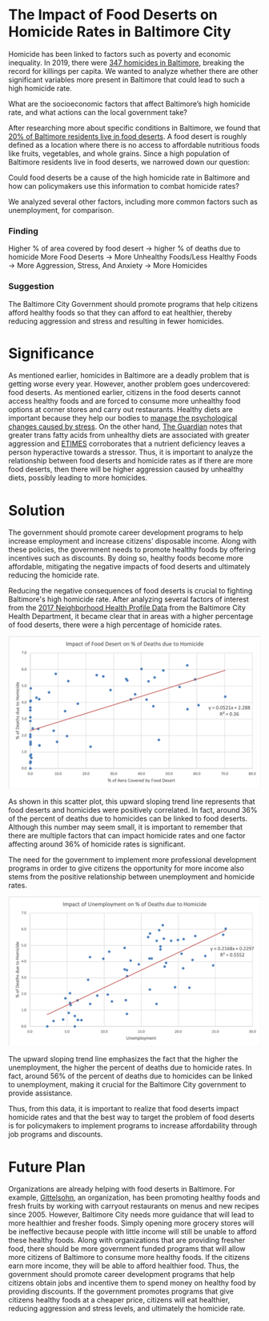 # The Impact of Food Deserts on Homicide Rates in Baltimore City
Homicide has been linked to factors such as poverty and economic inequality. In 2019, there were [347 homicides in Baltimore](https://www.cnn.com/2019/12/31/americas/baltimore-2019-homicides/index.html), breaking the record for killings per capita. We wanted to analyze whether there are other significant variables more present in Baltimore that could lead to such a high homicide rate.

What are the socioeconomic factors that affect Baltimore’s high homicide rate, and what actions can the local government take?

After researching more about specific conditions in Baltimore, we found that [20% of Baltimore residents live in food deserts](https://www.umaryland.edu/gogreen/news/food/combating-the-urban-food-desert.php). A food desert is roughly defined as a location where there is no access to affordable nutritious foods like fruits, vegetables, and whole grains. Since a high population of Baltimore residents live in food deserts, we narrowed down our question:

Could food deserts be a cause of the high homicide rate in Baltimore and how can policymakers use this information to combat homicide rates?

We analyzed several other factors, including more common factors such as unemployment, for comparison.
### Finding
Higher % of area covered by food desert →  higher % of deaths due to homicide 
More Food Deserts →  More Unhealthy Foods/Less Healthy Foods →  More Aggression, Stress, And Anxiety → More Homicides 

### Suggestion
The Baltimore City Government should promote programs that help citizens afford healthy foods so that they can afford to eat healthier, thereby reducing aggression and stress and resulting in fewer homicides.

# Significance
As mentioned earlier, homicides in Baltimore are a deadly problem that is getting worse every year. However, another problem goes undercovered: food deserts. As mentioned earlier, citizens in the food deserts cannot access healthy foods and are forced to consume more unhealthy food options at corner stores and carry out restaurants. Healthy diets are important because they help our bodies to [manage the psychological changes caused by stress](https://www.bbcgoodfood.com/howto/guide/stress-diet-can-foods-help). On the other hand, [The Guardian](https://www.theguardian.com/lifeandstyle/wordofmouth/2013/apr/24/can-food-make-you-angry) notes that greater trans fatty acids from unhealthy diets are associated with greater aggression and [ETIMES](https://timesofindia.indiatimes.com/life-style/health-fitness/diet/Junk-food-leads-to-anger-issues/articleshow/19946022.cms) corroborates that a nutrient deficiency leaves a person hyperactive towards a stressor. Thus, it is important to analyze the relationship between food deserts and homicide rates as if there are more food deserts, then there will be higher aggression caused by unhealthy diets, possibly leading to more homicides.

# Solution
The government should promote career development programs to help increase employment and increase citizens’ disposable income. Along with these policies, the government needs to promote healthy foods by offering incentives such as discounts. By doing so, healthy foods become more affordable, mitigating the negative impacts of food deserts and ultimately reducing the homicide rate. 

Reducing the negative consequences of food deserts is crucial to fighting Baltimore's high homicide rate. After analyzing several factors of interest from the [2017 Neighborhood Health Profile Data](https://health.baltimorecity.gov/neighborhoods/neighborhood-health-profile-reports) from the Baltimore City Health Department, it became clear that in areas with a higher percentage of food deserts, there were a high percentage of homicide rates.

![alt_text](https://github.com/AndrealZhang/Food_Deserts_and_Homicide_Rates_in_Baltimore_City/blob/master/fooddesertscatter.png)

As shown in this scatter plot, this upward sloping trend line represents that food deserts and homicides were positively correlated. In fact, around 36% of the percent of deaths due to homicides can be linked to food deserts. Although this number may seem small, it is important to remember that there are multiple factors that can impact homicide rates and one factor affecting around 36% of homicide rates is significant. 

The need for the government to implement more professional development programs in order to give citizens the opportunity for more income also stems from the positive relationship between unemployment and homicide rates.

![alt_text](https://github.com/AndrealZhang/Food_Deserts_and_Homicide_Rates_in_Baltimore_City/blob/master/unemploymentscatter.png)

The upward sloping trend line emphasizes the fact that the higher the unemployment, the higher the percent of deaths due to homicide rates. In fact, around 56% of the percent of deaths due to homicides can be linked to unemployment, making it crucial for the Baltimore City government to provide assistance. 

Thus, from this data, it is important to realize that food deserts impact homicide rates and that the best way to target the problem of food deserts is for policymakers to implement programs to increase affordability through job programs and discounts.

# Future Plan
Organizations are already helping with food deserts in Baltimore. For example, [Gittelsohn](https://www.politico.com/news/magazine/2020/01/23/baltimore-food-desert-policy-100121), an organization, has been promoting healthy foods and fresh fruits by working with carryout restaurants on menus and new recipes since 2005. However, Baltimore City needs more guidance that will lead to more healthier and fresher foods. Simply opening more grocery stores will be ineffective because people with little income will still be unable to afford these healthy foods. Along with organizations that are providing fresher food, there should be more government funded programs that will allow more citizens of Baltimore to consume more healthy foods. If the citizens earn more income, they will be able to afford healthier food. Thus, the government should promote career development programs that help citizens obtain jobs and incentive them to spend money on healthy food by providing discounts. If the government promotes programs that give citizens healthy foods at a cheaper price, citizens will eat healthier, reducing aggression and stress levels, and ultimately the homicide rate.

